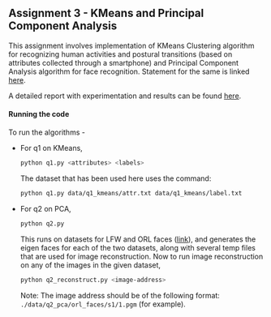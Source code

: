 ## Assignment 3 - KMeans and Principal Component Analysis

This assignment involves implementation of KMeans Clustering algorithm for recognizing human activities and postural transitions
(based on attributes collected through a smartphone) and Principal Component Analysis algorithm for face recognition. Statement for the same is linked [here](./Statement.pdf).

A detailed report with experimentation and results can be found [here](./Report.pdf).

#### Running the code

To run the algorithms -

- For q1 on KMeans,

  ```bash
  python q1.py <attributes> <labels>
  ```
  The dataset that has been used here uses the command:

  ```bash
  python q1.py data/q1_kmeans/attr.txt data/q1_kmeans/label.txt
  ```

- For q2 on PCA, 

  ```bash
  python q2.py
  ```
  This runs on datasets for LFW and ORL faces ([link](./data/q2_pca/)), and generates the eigen faces for each of the two datasets, along with several temp files that are used for image reconstruction. Now to run image reconstruction on any of the images in the given dataset,

  ```bash
  python q2_reconstruct.py <image-address>
  ```
  Note: The image address should be of the following format: `./data/q2_pca/orl_faces/s1/1.pgm` (for example).
